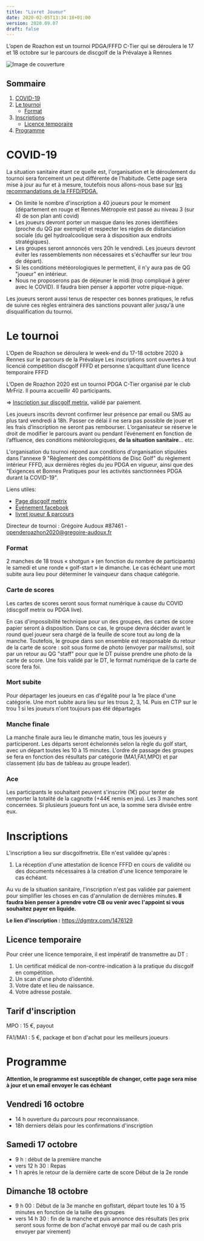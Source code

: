 ```yaml
---
title: "Livret Joueur"
date: 2020-02-05T13:34:18+01:00
version: 2020.09.07
draft: false
---
```


L’open de Roazhon est un tournoi PDGA/FFFD C-Tier qui se déroulera le 17 et 18 octobre sur le parcours de discgolf de la Prévalaye à Rennes

![Image de couverture](/affiche.jpg)

## Sommaire

 1. [COVID-19](#covid)
 1. [Le tournoi](#le-tournoi)
    - [Format](#format)
 2. [Inscriptions](#inscriptions)
    - [Licence temporaire](#licence-temporaire)
 3. [Programme](#programme)

# COVID-19

La situation sanitaire étant ce quelle est, l'organisation et le déroulement du tournoi sera forcement un peut différente de l'habitude. Cette page sera mise à jour au fur et à mesure, toutefois nous allons-nous base sur [les recommandations de la FFFD/PDGA.](/PDGA_exigences_et_bonnes_pratiques_discgolf_durant_Covid19_FR.pdf)

 - On limite le nombre d'inscription a 40 joueurs pour le moment (département en rouge et Rennes Métropole est passé au niveau 3 (sur 4) de son plan anti covid)
 - Les joueurs devront porter un masque dans les zones identifiées (proche du QG par exemple) et respecter les règles de distanciation sociale (du gel hydroalcoolique sera à disposition aux endroits stratégiques).
 - Les groupes seront annoncés vers 20h le vendredi. Les joueurs devront éviter les rassemblements non nécessaires et s'échauffer sur leur trou de départ).
 - Si les conditions météorologiques le permettent, il n'y aura pas de QG "joueur" en intérieur. 
 - Nous ne proposerons pas de déjeuner le midi (trop compliqué à gérer avec le COVID). Il faudra bien penser à apporter votre pique-nique.

Les joueurs seront aussi tenus de respecter ces bonnes pratiques, le refus de suivre ces règles entrainera des sanctions pouvant aller jusqu'à une disqualification du tournoi.

# Le tournoi

L’Open de Roazhon se déroulera le week-end du 17-18 octobre 2020 à Rennes sur le parcours de la Prévalaye
Les inscriptions sont ouvertes à tout licencié compétition discgolf FFFD et personne s’acquittant d’une licence temporaire FFFD

L’Open de Roazhon 2020 est un tournoi PDGA C-Tier organisé par le club MrFriz. Il pourra accueillir 40 participants. 

=> [Inscription sur discgolf metrix](https://discgolfmetrix.com/1155967), validé par paiement.

Les joueurs inscrits devront confirmer leur présence par email ou SMS au plus tard vendredi à 18h. Passer ce délai il ne sera pas possible de jouer et les frais d’inscription ne seront pas rembourser.
L’organisateur se réserve le droit de modifier le parcours avant ou pendant l’événement en fonction de l’affluence, des
conditions météorologiques, __de la situation sanitaire__… etc.

L'organisation du tournoi répond aux conditions d'organisation stipulées dans l'annexe 9 "Règlement des compétitions de Disc Golf" du règlement intérieur FFFD, aux dernières règles du jeu PDGA en vigueur, ainsi que des "Exigences et Bonnes Pratiques pour les activités sanctionnées PDGA durant la COVID-19". 

Liens utiles:

 - [Page discgolf metrix](https://discgolfmetrix.com/1476129)
 - [Événement facebook]()
 - [livret joueur & parcours](https://open-de-roazhon-2020.now.sh)

Directeur de tournoi
: Grégoire Audoux #87461 - <openderoazhon2020@gregoire-audoux.fr>

### Format
2 manches de 18 trous « shotgun » (en fonction du nombre de participants) le samedi et une ronde « golf-start » le dimanche. Le cas échéant une mort subite aura lieu pour déterminer le vainqueur dans chaque catégorie.

### Carte de scores

Les cartes de scores seront sous format numérique à cause du COVID (discgolf metrix ou PDGA live).
  
En cas d'impossibilité technique pour un des groupes, des cartes de score papier seront à disposition. Dans ce cas, le groupe devra décider avant le round quel joueur sera chargé de la feuille de score tout au long de la manche. Toutefois, le groupe dans son ensemble est responsable du retour de la carte de score : soit sous forme de photo (envoyer par mail/sms), soit par un retour au QG "staff" pour que le DT puisse prendre une photo de la carte de score. Une fois validé par le DT, le format numérique de la carte de score fera foi.

### Mort subite

Pour départager les joueurs en cas d'égalité pour la 1re place d'une catégorie.
Une mort subite aura lieu sur les trous 2, 3, 14. Puis en CTP sur le trou 1 si les joueurs n'ont toujours pas été départagés

### Manche finale
La manche finale aura lieu le dimanche matin, tous les joueurs y participeront.
Les départs seront échelonnés selon la règle du golf start, avec un départ toutes les 10 à 15 minutes.
L'ordre de passage des groupes se fera en fonction des résultats par catégorie (MA1,FA1,MPO) et par classement (du bas de tableau au groupe leader). 


### Ace

Les participants le souhaitant peuvent s'inscrire (1€) pour tenter de remporter la totalité de la cagnotte (+44€ remis en jeu).
Les 3 manches sont concernées. Si plusieurs joueurs font un ace, la somme sera divisée entre eux.

# Inscriptions

L'inscription a lieu sur discgolfmetrix. Elle n'est validée qu'après :

1. La réception d'une attestation de licence FFFD en cours de validité ou des documents nécessaires à la création d'une licence temporaire le cas échéant.

Au vu de la situation sanitaire, l'inscription n'est pas validée par paiement pour simplifier les choses en cas d'annulation de dernières minutes. __Il faudra bien penser à prendre votre CB ou venir avec l'appoint si vous souhaitez payer en liquide.__


__Le lien d'inscription :__ https://dgmtrx.com/1476129


## Licence temporaire

Pour créer une licence temporaire, il est impératif de transmettre au DT :

1. Un certificat médical de non-contre-indication à la pratique du discgolf en compétition.
2. Un scan d’une photo d’identité.
3. Votre date et lieu de naissance.
4. Votre adresse postale.



## Tarif d'inscription

MPO
: 15 €, payout

FA1/MA1
: 5 €, package et bon d'achat pour les meilleurs joueurs

# Programme

__Attention, le programme est susceptible de changer, cette page sera mise à jour et un email envoyer le cas échéant__

## Vendredi 16 octobre
- 14 h ouverture du parcours pour reconnaissance.
- 18h derniers délais pour les confirmations d'inscription 

## Samedi 17 octobre

- 9 h : début de la première manche
- vers 12 h 30 : Repas 
- 1 h après le retour de la dernière carte de score Début de la 2e ronde

## Dimanche 18 octobre

 - 9 h 00 : Début de la 3e manche en goflstart, départ toute les 10 à 15 minutes en fonction de la taille des groupes
 - vers 14 h 30 : fin de la manche et puis annonce des résultats (les prix seront sous forme de bon d'achat envoyé par mail ou de cash pris envoyer par virement)
